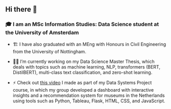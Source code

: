 ## Hi there 👋

<!--
**martaaliu/martaaliu** is a ✨ _special_ ✨ repository because its `README.md` (this file) appears on your GitHub profile.

Here are some ideas to get you started:

- 🔭 I’m currently working on ...
- 🌱 I’m currently learning ...
- 👯 I’m looking to collaborate on ...
- 🤔 I’m looking for help with ...
- 💬 Ask me about ...
- 📫 How to reach me: ...
- 😄 Pronouns: ...
- ⚡ Fun fact: ...
-->

### 🎓 I am an MSc Information Studies: Data Science student at the University of Amsterdam

- 🏗️ I have also graduated with an MEng with Honours in Civil Engineering from the University of Nottingham.

- 👩‍🎓 I’m currently working on my Data Science Master Thesis, which deals with topics such as machine learning, NLP, transformers (BERT, DistilBERT), multi-class text classification, and zero-shot learning. 

- ⚡ Check out [this video](https://www.youtube.com/watch?v=CRucZhapiLc) I made as part of my Data Systems Project course, in which my group developed a dashboard with interactive insights and a recommendation system for museums in the Netherlands using tools such as Python, Tableau, Flask, HTML, CSS, and JavaScript.

<!-- ![Top Langs](https://github-readme-stats.vercel.app/api/top-langs/?username=martaaliu&theme=default) -->

